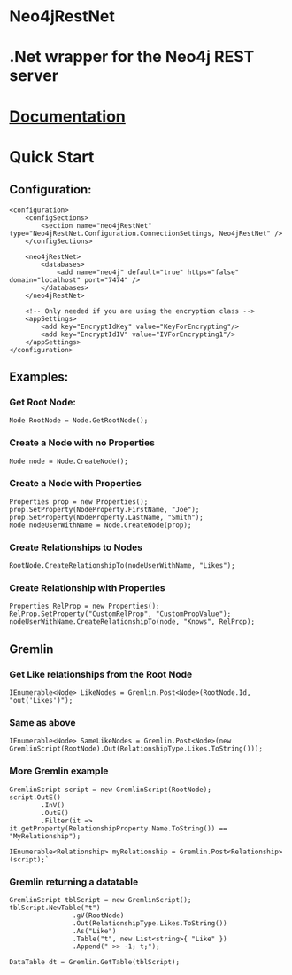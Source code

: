 # Neo4jRestNet
# .Net wrapper for the Neo4j REST server

# [Documentation](wiki/setup)
# Quick Start

## Configuration:
    <configuration>
        <configSections>
    		<section name="neo4jRestNet" type="Neo4jRestNet.Configuration.ConnectionSettings, Neo4jRestNet" />
    	</configSections>
    
    	<neo4jRestNet>
    		<databases>
    			<add name="neo4j" default="true" https="false" domain="localhost" port="7474" />
    		</databases>
    	</neo4jRestNet>
    
        <!-- Only needed if you are using the encryption class -->    
    	<appSettings>
    		<add key="EncryptIdKey" value="KeyForEncrypting"/>
    		<add key="EncryptIdIV" value="IVForEncrypting1"/>
    	</appSettings>
    </configuration>

## Examples:
### Get Root Node:
    Node RootNode = Node.GetRootNode();
### Create a Node with no Properties 
    Node node = Node.CreateNode();

### Create a Node with Properties
    Properties prop = new Properties();
    prop.SetProperty(NodeProperty.FirstName, "Joe");
    prop.SetProperty(NodeProperty.LastName, "Smith");
    Node nodeUserWithName = Node.CreateNode(prop);

### Create Relationships to Nodes
    RootNode.CreateRelationshipTo(nodeUserWithName, "Likes");

### Create Relationship with Properties
    Properties RelProp = new Properties();
    RelProp.SetProperty("CustomRelProp", "CustomPropValue");
    nodeUserWithName.CreateRelationshipTo(node, "Knows", RelProp);

## Gremlin 
### Get Like relationships from the Root Node
    IEnumerable<Node> LikeNodes = Gremlin.Post<Node>(RootNode.Id, "out('Likes')");

### Same as above
    IEnumerable<Node> SameLikeNodes = Gremlin.Post<Node>(new GremlinScript(RootNode).Out(RelationshipType.Likes.ToString()));

### More Gremlin example
    GremlinScript script = new GremlinScript(RootNode);
    script.OutE()
            .InV()
            .OutE()
            .Filter(it => it.getProperty(RelationshipProperty.Name.ToString()) == "MyRelationship");
    
    IEnumerable<Relationship> myRelationship = Gremlin.Post<Relationship>(script);`

### Gremlin returning a datatable
    GremlinScript tblScript = new GremlinScript();
    tblScript.NewTable("t")
                    .gV(RootNode)   
                    .Out(RelationshipType.Likes.ToString())
                    .As("Like")
                    .Table("t", new List<string>{ "Like" })
                    .Append(" >> -1; t;");
    
    DataTable dt = Gremlin.GetTable(tblScript);

